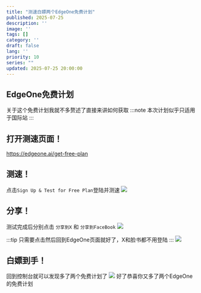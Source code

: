 ```yaml
---
title: "测速白嫖两个EdgeOne免费计划"
published: 2025-07-25
description: ''
image: ''
tags: []
category: ''
draft: false 
lang: ''
priority: 10
series: ""
updated: 2025-07-25 20:00:00
---
```

## EdgeOne免费计划
关于这个免费计划我就不多赘述了直接来讲如何获取
:::note
本次计划似乎只适用于国际站
:::

## 打开测速页面！

https://edgeone.ai/get-free-plan


## 测速！

点击`Sign Up & Test for Free Plan`登陆并测速
<img src="https://img.sakura.ink/file/AgACAgUAAyEGAASIHQfFAAMgaIOUQW_MpwABXFTTe0ePb-ARd0ONAAJIzjEb4gghVAx9l3IsU08TAQADAgADdwADNgQ.png">

## 分享！
测试完成后分别点击 `分享到X` 和 `分享到FaceBook`
<img src="https://img.sakura.ink/file/AgACAgUAAyEGAASIHQfFAAMeaIOUQOwiKSfq4mXkQvZqKxxB3aMAAkbOMRviCCFUuCkn44RR5ogBAAMCAAN3AAM2BA.png">


:::tip
只需要点击然后回到EdgeOne页面就好了，X和脸书都不用登陆
:::
<img src="https://img.sakura.ink/file/AgACAgUAAyEGAASIHQfFAAMfaIOUQX3BbZcLGyeYe5Awl93es3wAAkfOMRviCCFUHu7AU0ucD8YBAAMCAAN3AAM2BA.png">

## 白嫖到手！
回到控制台就可以发现多了两个免费计划了
<img src="https://img.sakura.ink/file/AgACAgUAAyEGAASIHQfFAAMhaIOURyVuJZGSWLH0GJsgffMrJqEAAknOMRviCCFUcpdO1f2TFxYBAAMCAAN3AAM2BA.png">
好了恭喜你又多了两个EdgeOne的免费计划